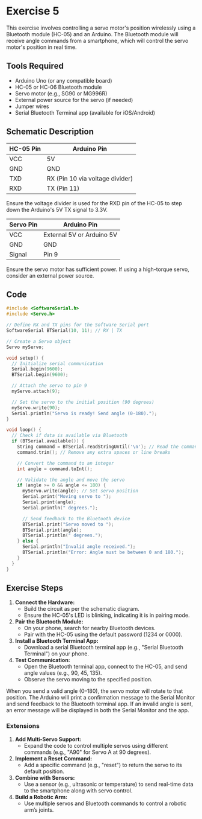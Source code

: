 # Exercise 5

This exercise involves controlling a servo motor's position wirelessly using a Bluetooth module (HC-05) and an Arduino. The Bluetooth module will receive angle commands from a smartphone, which will control the servo motor's position in real time.

## Tools Required

- Arduino Uno (or any compatible board)
- HC-05 or HC-06 Bluetooth module
- Servo motor (e.g., SG90 or MG996R)
- External power source for the servo (if needed)
- Jumper wires
- Serial Bluetooth Terminal app (available for iOS/Android)

## Schematic Description

| HC-05 Pin | Arduino Pin                     |
| --------- | ------------------------------- |
| VCC       | 5V                              |
| GND       | GND                             |
| TXD       | RX (Pin 10 via voltage divider) |
| RXD       | TX (Pin 11)                     |

Ensure the voltage divider is used for the RXD pin of the HC-05 to step down the Arduino's 5V TX signal to 3.3V.

| Servo Pin | Arduino Pin               |
| --------- | ------------------------- |
| VCC       | External 5V or Arduino 5V |
| GND       | GND                       |
| Signal    | Pin 9                     |

Ensure the servo motor has sufficient power. If using a high-torque servo, consider an external power source.

## Code

```c
#include <SoftwareSerial.h>
#include <Servo.h>

// Define RX and TX pins for the Software Serial port
SoftwareSerial BTSerial(10, 11); // RX | TX

// Create a Servo object
Servo myServo;

void setup() {
  // Initialize serial communication
  Serial.begin(9600);
  BTSerial.begin(9600);

  // Attach the servo to pin 9
  myServo.attach(9);

  // Set the servo to the initial position (90 degrees)
  myServo.write(90);
  Serial.println("Servo is ready! Send angle (0-180).");
}

void loop() {
  // Check if data is available via Bluetooth
  if (BTSerial.available()) {
    String command = BTSerial.readStringUntil('\n'); // Read the command
    command.trim(); // Remove any extra spaces or line breaks

    // Convert the command to an integer
    int angle = command.toInt();

    // Validate the angle and move the servo
    if (angle >= 0 && angle <= 180) {
      myServo.write(angle); // Set servo position
      Serial.print("Moving servo to ");
      Serial.print(angle);
      Serial.println(" degrees.");

      // Send feedback to the Bluetooth device
      BTSerial.print("Servo moved to ");
      BTSerial.print(angle);
      BTSerial.println(" degrees.");
    } else {
      Serial.println("Invalid angle received.");
      BTSerial.println("Error: Angle must be between 0 and 180.");
    }
  }
}
```

## Exercise Steps

1. **Connect the Hardware:**
   - Build the circuit as per the schematic diagram.
   - Ensure the HC-05's LED is blinking, indicating it is in pairing mode.
2. **Pair the Bluetooth Module:**
   - On your phone, search for nearby Bluetooth devices.
   - Pair with the HC-05 using the default password (1234 or 0000).
3. **Install a Bluetooth Terminal App:**
   - Download a serial Bluetooth terminal app (e.g., "Serial Bluetooth Terminal") on your phone.
4. **Test Communication:**
   - Open the Bluetooth terminal app, connect to the HC-05, and send angle values (e.g., 90, 45, 135).
   - Observe the servo moving to the specified position.

When you send a valid angle (0–180), the servo motor will rotate to that position. The Arduino will print a confirmation message to the Serial Monitor and send feedback to the Bluetooth terminal app. If an invalid angle is sent, an error message will be displayed in both the Serial Monitor and the app.

### Extensions

1. **Add Multi-Servo Support:**
   - Expand the code to control multiple servos using different commands (e.g., "A90" for Servo A at 90 degrees).
2. **Implement a Reset Command:**
   - Add a specific command (e.g., "reset") to return the servo to its default position.
3. **Combine with Sensors:**
   - Use a sensor (e.g., ultrasonic or temperature) to send real-time data to the smartphone along with servo control.
4. **Build a Robotic Arm:**
   - Use multiple servos and Bluetooth commands to control a robotic arm’s joints.
